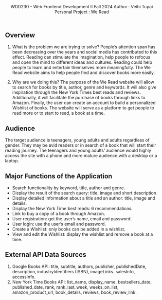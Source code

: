 <header>
  WDD230 - Web Frontend Development II
  Fall 2024
  Author : Veihi Tupai
  Personal Project : We Read
</header>

## Overview
1) What is the problem we are trying to solve?
People’s attention span has been decreasing over the years and social media has contributed to this effect. Reading can stimulate the imagination, help people to refocus and open the mind to different ideas and cultures. Reading could help people to learn and entertain themselves more meaningfully. The We Read website aims to help people find and discover books more easily.

2) Why are we doing this?
The purpose of the We Read website will allow to search for books by title, author, genre and keywords. It will also give inspiration through the New York Times best reads and reviews. Additionally, it will facilitate the purchase of books through links to Amazon. Finally, the user can create an account to build a personalized Wishlist of books. The website will serve as a platform to get people to read more or to start to read, a book at a time. 

## Audience
The target audience is teenagers, young adults and adults regardless of gender. They may be avid readers or in search of a book that will start their reading journey. The teenagers and young adults’ audience would highly access the site with a phone and more mature audience with a desktop or a laptop.

## Major Functions of the Application 
-	Search functionality by keyword, title, author and genre.
-	Display the result of the search query: title, image and short description.
-	Display detailed information about a title and an author: title, image and details.
-	Display the New York Time best reads: 6 recommendations.
-	Link to buy a copy of a book through Amazon.
-	User registration: get the user’s name, email and password.
-	User login: use the user’s email and password.
-	Create a Wishlist: only books can be added in a wishlist.
-	View and edit the Wishlist: display the wishlist and remove a book at a time.

## External API Data Sources
1) Google Books API: title, subtitle, authors, publisher, publishedDate, description, industryIdentifiers (ISBN), imageLinks. salesInfo, accessInfo.
2) New York Time Books API: list_name, display_name, bestsellers_date, published_date, rank, rank_last_week, weeks_on_list, amazon_product_url, book_details, reviews, book_review_link.

<footer>
</footer>
